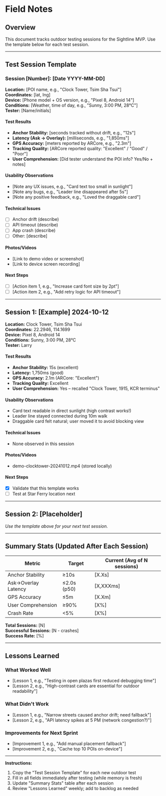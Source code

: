 # Field Notes

## Overview

This document tracks outdoor testing sessions for the Sightline MVP. Use the template below for each test session.

---

## Test Session Template

### Session [Number]: [Date YYYY-MM-DD]

**Location:** [POI name, e.g., "Clock Tower, Tsim Sha Tsui"]  
**Coordinates:** [lat, lng]  
**Device:** [Phone model + OS version, e.g., "Pixel 8, Android 14"]  
**Conditions:** [Weather, time of day, e.g., "Sunny, 3:00 PM, 28°C"]  
**Tester:** [Name/initials]  

#### Test Results

- **Anchor Stability:** [seconds tracked without drift, e.g., "12s"]
- **Latency (Ask → Overlay):** [milliseconds, e.g., "1,850ms"]
- **GPS Accuracy:** [meters reported by ARCore, e.g., "2.3m"]
- **Tracking Quality:** [ARCore reported quality: "Excellent" / "Good" / "Poor"]
- **User Comprehension:** [Did tester understand the POI info? Yes/No + notes]

#### Usability Observations

- [Note any UX issues, e.g., "Card text too small in sunlight"]
- [Note any bugs, e.g., "Leader line disappeared after 5s"]
- [Note any positive feedback, e.g., "Loved the draggable card"]

#### Technical Issues

- [ ] Anchor drift (describe)
- [ ] API timeout (describe)
- [ ] App crash (describe)
- [ ] Other: [describe]

#### Photos/Videos

- [Link to demo video or screenshot]
- [Link to device screen recording]

#### Next Steps

- [ ] [Action item 1, e.g., "Increase card font size by 2pt"]
- [ ] [Action item 2, e.g., "Add retry logic for API timeout"]

---

## Session 1: [Example] 2024-10-12

**Location:** Clock Tower, Tsim Sha Tsui  
**Coordinates:** 22.2946, 114.1699  
**Device:** Pixel 8, Android 14  
**Conditions:** Sunny, 3:00 PM, 28°C  
**Tester:** Larry  

#### Test Results

- **Anchor Stability:** 15s (excellent)
- **Latency:** 1,750ms (good)
- **GPS Accuracy:** 2.1m (ARCore: "Excellent")
- **Tracking Quality:** Excellent
- **User Comprehension:** Yes – recalled "Clock Tower, 1915, KCR terminus"

#### Usability Observations

- Card text readable in direct sunlight (high contrast works!)
- Leader line stayed connected during 10m walk
- Draggable card felt natural; user moved it to avoid blocking view

#### Technical Issues

- None observed in this session

#### Photos/Videos

- demo-clocktower-20241012.mp4 (stored locally)

#### Next Steps

- [x] Validate that this template works
- [ ] Test at Star Ferry location next

---

## Session 2: [Placeholder]

_Use the template above for your next test session._

---

## Summary Stats (Updated After Each Session)

| Metric | Target | Current (Avg of N sessions) |
|--------|--------|----------------------------|
| Anchor Stability | ≥10s | [X.Xs] |
| Ask→Overlay Latency | ≤2.0s (p50) | [X,XXXms] |
| GPS Accuracy | ≤5m | [X.Xm] |
| User Comprehension | ≥90% | [X%] |
| Crash Rate | <5% | [X%] |

**Total Sessions:** [N]  
**Successful Sessions:** [N - crashes]  
**Success Rate:** [%]

---

## Lessons Learned

### What Worked Well

- [Lesson 1, e.g., "Testing in open plazas first reduced debugging time"]
- [Lesson 2, e.g., "High-contrast cards are essential for outdoor readability"]

### What Didn't Work

- [Lesson 1, e.g., "Narrow streets caused anchor drift; need fallback"]
- [Lesson 2, e.g., "API latency spikes at 5 PM (network congestion?)"]

### Improvements for Next Sprint

- [Improvement 1, e.g., "Add manual placement fallback"]
- [Improvement 2, e.g., "Cache top 10 POIs on-device"]

---

**Instructions:**
1. Copy the "Test Session Template" for each new outdoor test
2. Fill in all fields immediately after testing (while memory is fresh)
3. Update "Summary Stats" table after each session
4. Review "Lessons Learned" weekly; add to backlog as needed

